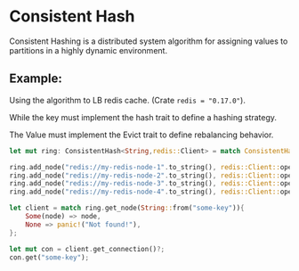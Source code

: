 # Consistent Hash

Consistent Hashing is a distributed system algorithm for assigning values to partitions in a highly dynamic environment.

## Example:

Using the algorithm to LB redis cache. (Crate `redis = "0.17.0"`).

While the key must implement the hash trait to define a hashing strategy.

The Value must implement the Evict trait to define rebalancing behavior. 

```rust
let mut ring: ConsistentHash<String,redis::Client> = match ConsistentHash::new(100).unwrap();

ring.add_node("redis://my-redis-node-1".to_string(), redis::Client::open("redis://my-redis-node-1")?).unwrap();
ring.add_node("redis://my-redis-node-2".to_string(), redis::Client::open("redis://my-redis-node-2")?).unwrap();
ring.add_node("redis://my-redis-node-3".to_string(), redis::Client::open("redis://my-redis-node-3")?).unwrap();
ring.add_node("redis://my-redis-node-4".to_string(), redis::Client::open("redis://my-redis-node-4")?).unwrap();

let client = match ring.get_node(String::from("some-key")){
    Some(node) => node,
    None => panic!("Not found!"),
};

let mut con = client.get_connection()?;
con.get("some-key");
```